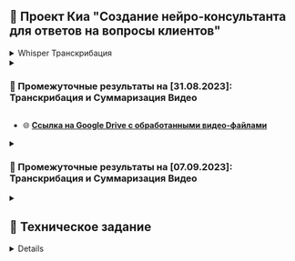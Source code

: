 ## 💠 Проект Киа "Создание нейро-консультанта для ответов на вопросы клиентов"

<details>
    <summary>Whisper Транскрибация</summary><p>
    <strong><a href="https://colab.research.google.com/drive/1E-zR2zCRih5XkmhqL592cmijf1jWv-6S?usp=sharing">Google Colab Notebook</a></strong><br>
    <img src="https://github.com/terrainternship/KIA-GPT/assets/99917230/b89d1c06-6006-4fc8-a6bf-a51350207f66" alt="image" /></p>
</details>


<details>
<summary><h3>📆 Промежуточные результаты на [31.08.2023]: Транскрибация и Суммаризация Видео</h3></summary>
<li>1. Найдено <b>390 видео по Киа</b>, из которых выделялись аудио-дорожки</li>
<li>2. Проведен сравнительный анализ методов транскрибации аудио (преобразование в текстовый формат): <b>Субтитры с Youtube, Тиньков, Whisper (LARGE vs LARGE_v2)</b></li>
<li>3. Выполнена <b>транскрибация</b> для 390 аудио файлов</li>
<li>4. Проведен экспресс-анализ методов суммаризации ("конденсация текста"): <b>chatGPT, Hugging Face Transformers, модели Сбера (ruBERT и online API)</b></li>
<li>5. Выполнена <b>суммаризация всех полученных текстов</b> с представлением нескольких вариантов в формате JSON через <b>online API модель Сбера</b> (с выделением варианта <b>Best</b>)</li><br>
</details>

- 🌐 **[Ссылка на Google Drive с обработанными видео-файлами](https://drive.google.com/file/d/1FIt8qR5-ZGaVwmUwRKSqgbfhz6h-aIDf/view?usp=sharing)**

<details>
<summary><h3>📆 Промежуточные результаты на [07.09.2023]: Транскрибация и Суммаризация Видео</h3></summary>
<li>1. Окончательная транскрибация всех найденных видео компании Киа</li>
<li>2. Создание Базы Знаний в виде файла Markdown с добавлением ссылок на изображение и транскрибированного текста (11 видео из заданного списка). Из 86 ссылок в ТЗ запрещены к парсингу 16 ссылок, а 8 - несуществующие!</li>
<li>3. Создание пилотного Телеграм-Бота для обработки pdf-файлов с возможностью суммаризации</li>
</details>

<details>
<summary><h2>💾 Техническое задание</h2></summary>
<h3>🌐 Источники:</h3>
<li><b><a href="https://docs.google.com/spreadsheets/d/1UDwTDX41NHL626aZpLGO4yvYDvX4P_wfL20kv6ekbD8/edit?usp=sharing">Диалоги оператор + клиент</a></b></li>
<li><b><a href="https://docs.google.com/spreadsheets/d/1btiLDeliT87fFw4yI4aFMEthwL0GtUFMKAgGDW6ryOk/edit?usp=sharing">Список страниц</a></b></li>
<h3>💎 Цель проекта:</h3> 
<b>👁‍🗨 Создать нейро-консультанта, отвечающего на вопросы клиентов организации по продуктам и услугам компании.</b>
<h3>🗒 Основные задачи:</h3>
<h4>1. Подготовка базы знаний:</h4>
<li>Сбор базы знаний (на основе представленных заказчиком ссылок и документов)</li>
<li>оптимизация структуры базы знаний</li>
<li>разделение базы знаний на логические блоки</li>
‌<h4>2. Составление алгоритма с дообучением ChatGPT. Проработка механизма ведения диалога</h4>
<h4>3. Тестирование алгоритма:</h4>
<li>создание пула вопросов для тестирования</li>
<li>тестирование алгоритма</li>
<li>корректировка базы знаний и алгоритма</li>
<h4>4. Внедрение и тестирование:</h4>
<li>Интеграция нейро-консультанта по согласованию с заказчиком</li>
<li>Проведение тестирования и отладки системы</li>
<h3>🔰 Ожидаемые результаты:</h3>
<li><b>🤖 Нейро-консультант, отвечающий на вопросы клиентов компании по продуктам и услугам.</b></li>
<li>‌<b>📆 Сроки проекта: 3 месяца</b></li>
</details>


<details>
### 📡 Запуск

1. Установка зависимости:
   ```bash
   pip install -r requirements.txt

2. Для обучения:
   ```bash
   python3 algorithm/chatgpt_training.py
</details>

